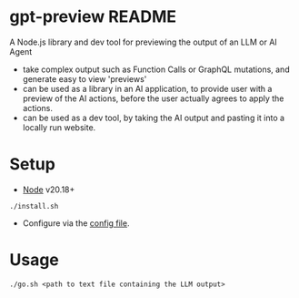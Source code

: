 # gpt-preview README

A Node.js library and dev tool for previewing the output of an LLM or AI Agent

- take complex output such as Function Calls or GraphQL mutations, and generate easy to view 'previews'
- can be used as a library in an AI application, to provide user with a preview of the AI actions, before the user actually agrees to apply the actions.
- can be used as a dev tool, by taking the AI output and pasting it into a locally run website.

# Setup

- [Node](https://nodejs.org/en/download/package-manager) v20.18+

```
./install.sh
```

- Configure via the [config file](./config.gpt-preview.json).

# Usage

```
./go.sh <path to text file containing the LLM output>
```
